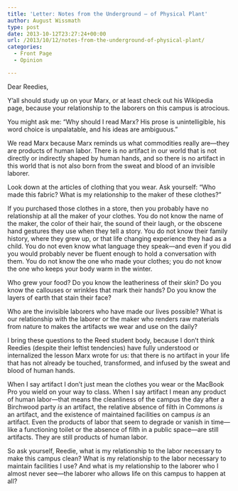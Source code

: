 ```yaml
---
title: 'Letter: Notes from the Underground — of Physical Plant'
author: August Wissmath
type: post
date: 2013-10-12T23:27:24+00:00
url: /2013/10/12/notes-from-the-underground-of-physical-plant/
categories:
  - Front Page
  - Opinion

---
```

Dear Reedies,

Y’all should study up on your Marx, or at least check out his Wikipedia page, because your relationship to the laborers on this campus is atrocious.

You might ask me: “Why should I read Marx? His prose is unintelligible, his word choice is unpalatable, and his ideas are ambiguous.”

We read Marx because Marx reminds us what commodities really are—they are products of human labor. There is no artifact in our world that is not directly or indirectly shaped by human hands, and so there is no artifact in this world that is not also born from the sweat and blood of an invisible laborer.

Look down at the articles of clothing that you wear. Ask yourself: “Who made this fabric? What is my relationship to the maker of these clothes?”

If you purchased those clothes in a store, then you probably have no relationship at all the maker of your clothes. You do not know the name of the maker, the color of their hair, the sound of their laugh, or the obscene hand gestures they use when they tell a story. You do not know their family history, where they grew up, or that life changing experience they had as a child. You do not even know what language they speak—and even if you did you would probably never be fluent enough to hold a conversation with them. You do not know the one who made your clothes; you do not know the one who keeps your body warm in the winter.

Who grew your food? Do you know the leatheriness of their skin? Do you know the callouses or wrinkles that mark their hands? Do you know the layers of earth that stain their face?

Who are the invisible laborers who have made our lives possible? What is our relationship with the laborer or the maker who renders raw materials from nature to makes the artifacts we wear and use on the daily?

I bring these questions to the Reed student body, because I don’t think Reedies (despite their leftist tendencies) have fully understood or internalized the lesson Marx wrote for us: that there is no artifact in your life that has not already be touched, transformed, and infused by the sweat and blood of human hands.

When I say artifact I don’t just mean the clothes you wear or the MacBook Pro you wield on your way to class. When I say artifact I mean any product of human labor—that means the cleanliness of the campus the day after a Birchwood party _is_ an artifact, the relative absence of filth in Commons _is_ an artifact, and the existence of maintained facilities on campus _is_ an artifact. Even the products of labor that seem to degrade or vanish in time—like a functioning toilet or the absence of filth in a public space—are still artifacts. They are still products of human labor.

So ask yourself, Reedie, what is my relationship to the labor necessary to make this campus clean? What is my relationship to the labor necessary to maintain facilities I use? And what is my relationship to the laborer who I almost never see—the laborer who allows life on this campus to happen at all?